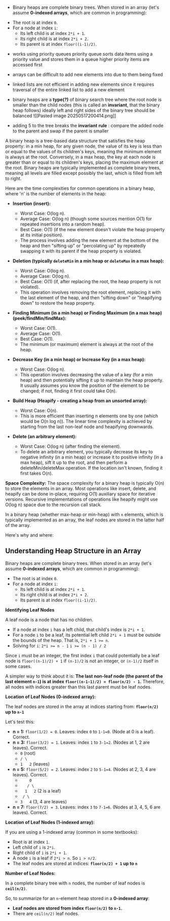 - Binary heaps are complete binary trees. When stored in an array (let's assume **0-indexed arrays**, which are common in programming):
*   The root is at index `0`.
*   For a node at index `i`:
    *   Its left child is at index `2*i + 1`.
    *   Its right child is at index `2*i + 2`.
    *   Its parent is at index `floor((i-1)/2)`.


- works using priority queues
	  priority queue sorts data items using a priority value and stores them in a queue
	  higher priority items are accessed first

- arrays can be difficult to add new elements into due to them being fixed
- linked lists are not efficient in adding new elements since it requires traversal of the entire linked list to add a new element

- binary heaps are a **type(?)** of binary search tree where the root node is smaller than the child nodes (this is called an **invariant**, that the binary heap follows)
	  ideally left and right sides of the binary tree should be balanced
![[Pasted image 20250517200414.png]]
- adding 5 to the tree breaks the **invariant** 
	  **rule** : compare the added node to the parent and swap if the parent is smaller

A binary heap is a tree-based data structure that satisfies the heap property: in a min heap, for any given node, the value of its key is less than or equal to the values of its children's keys, meaning the minimum element is always at the root. Conversely, in a max heap, the key at each node is greater than or equal to its children's keys, placing the maximum element at the root. Binary heaps are typically implemented as complete binary trees, meaning all levels are filled except possibly the last, which is filled from left to right.

Here are the time complexities for common operations in a binary heap, where 'n' is the number of elements in the heap:

*   **Insertion (insert):**
    *   Worst Case: O(log n).
    *   Average Case: O(log n) (though some sources mention O(1) for repeated insertions into a random heap).
    *   Best Case: O(1) (if the new element doesn't violate the heap property at its initial position).
    *   The process involves adding the new element at the bottom of the heap and then "sifting up" or "percolating up" by repeatedly swapping it with its parent if the heap property is violated.

*   **Deletion (typically `deleteMin` in a min heap or `deleteMax` in a max heap):**
    *   Worst Case: O(log n).
    *   Average Case: O(log n).
    *   Best Case: O(1) (if, after replacing the root, the heap property is not violated).
    *   This operation involves removing the root element, replacing it with the last element of the heap, and then "sifting down" or "heapifying down" to restore the heap property.

*   **Finding Minimum (in a min heap) or Finding Maximum (in a max heap) (peek/findMin/findMax):**
    *   Worst Case: O(1).
    *   Average Case: O(1).
    *   Best Case: O(1).
    *   The minimum (or maximum) element is always at the root of the heap.

*   **Decrease Key (in a min heap) or Increase Key (in a max heap):**
    *   Worst Case: O(log n).
    *   This operation involves decreasing the value of a key (for a min heap) and then potentially sifting it up to maintain the heap property. It usually assumes you know the position of the element to be changed; if not, finding it first could take O(n).

*   **Build Heap (Heapify - creating a heap from an unsorted array):**
    *   Worst Case: O(n).
    *   This is more efficient than inserting n elements one by one (which would be O(n log n)). The linear time complexity is achieved by starting from the last non-leaf node and heapifying downwards.

*   **Delete (an arbitrary element):**
    *   Worst Case: O(log n) (after finding the element).
    *   To delete an arbitrary element, you typically decrease its key to negative infinity (in a min heap) or increase it to positive infinity (in a max heap), sift it up to the root, and then perform a deleteMin/deleteMax operation. If the location isn't known, finding it first takes O(n).

**Space Complexity:**
The space complexity for a binary heap is typically O(n) to store the elements in an array. Most operations like insert, delete, and heapify can be done in-place, requiring O(1) auxiliary space for iterative versions. Recursive implementations of operations like heapify might use O(log n) space due to the recursion call stack.


In a binary heap (whether max-heap or min-heap) with `n` elements, which is typically implemented as an array, the leaf nodes are stored in the latter half of the array.

Here's why and where:

## **Understanding Heap Structure in an Array**

Binary heaps are complete binary trees. When stored in an array (let's assume **0-indexed arrays**, which are common in programming):
*   The root is at index `0`.
*   For a node at index `i`:
    *   Its left child is at index `2*i + 1`.
    *   Its right child is at index `2*i + 2`.
    *   Its parent is at index `floor((i-1)/2)`.

**Identifying Leaf Nodes**

A leaf node is a node that has no children.
*   If a node at index `i` has a left child, that child's index is `2*i + 1`.
*   For a node `i` to be a leaf, its potential left child `2*i + 1` must be outside the bounds of the heap. That is, `2*i + 1 >= n`.
*   Solving for `i`:
    `2*i >= n - 1`
    `i >= (n - 1) / 2`

Since `i` must be an integer, the first index `i` that could potentially be a leaf node is `floor((n-1)/2) + 1` if `(n-1)/2` is not an integer, or `(n-1)/2` itself in some cases.

A simpler way to think about it is: **The last non-leaf node (the parent of the last element `n-1`) is at index `floor((n-1-1)/2) = floor(n/2) - 1`.**
Therefore, all nodes with indices greater than this last parent must be leaf nodes.

**Location of Leaf Nodes (0-indexed array):**

The leaf nodes are stored in the array at indices starting from:
**`floor(n/2)` up to `n-1`**

Let's test this:
*   **n = 1:** `floor(1/2) = 0`. Leaves: index `0` to `1-1=0`. (Node at 0 is a leaf). Correct.
*   **n = 3:** `floor(3/2) = 1`. Leaves: index `1` to `3-1=2`. (Nodes at 1, 2 are leaves). Correct.
    *   `0` (root)
    *   `/ \`
    *   `1   2` (leaves)
*   **n = 5:** `floor(5/2) = 2`. Leaves: index `2` to `5-1=4`. (Nodes at 2, 3, 4 are leaves). Correct.
    *   `    0`
    *   `   / \`
    *   `  1   2` (2 is a leaf)
    *   ` / \`
    *   `3   4` (3, 4 are leaves)
*   **n = 7:** `floor(7/2) = 3`. Leaves: index `3` to `7-1=6`. (Nodes at 3, 4, 5, 6 are leaves). Correct.

**Location of Leaf Nodes (1-indexed array):**

If you are using a 1-indexed array (common in some textbooks):
*   Root is at index `1`.
*   Left child of `i` is `2*i`.
*   Right child of `i` is `2*i + 1`.
*   A node `i` is a leaf if `2*i > n`. So `i > n/2`.
*   The leaf nodes are stored at indices:
    **`floor(n/2) + 1` up to `n`**

**Number of Leaf Nodes:**

In a complete binary tree with `n` nodes, the number of leaf nodes is **`ceil(n/2)`**.

So, to summarize for an `n`-element heap stored in a **0-indexed array**:
*   **Leaf nodes are stored from index `floor(n/2)` to `n-1`.**
*   There are `ceil(n/2)` leaf nodes.


